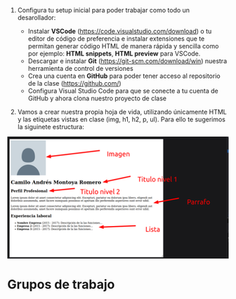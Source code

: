 1.  Configura tu setup inicial para poder trabajar como todo un desarollador:
    - Instalar **VSCode** (https://code.visualstudio.com/download) o tu editor de código de preferencia e instalar extensiones que te permitan generar código HTML de manera rápida y sencilla como por ejemplo: **HTML snippets**, **HTML preview** para VSCode.
    - Descargar e instalar **Git** (https://git-scm.com/download/win) nuestra herramienta de control de versiones
    - Crea una cuenta en **GitHub** para poder tener acceso al repositorio de la clase (https://github.com/)
    - Configura Visual Studio Code para que se conecte a tu cuenta de GitHub y ahora clona nuestro proyecto de clase

2. Vamos a crear nuestra propia hoja de vida, utilizando únicamente HTML y las etiquetas vistas en clase (img, h1, h2, p, ul). Para ello te sugerimos la siguinete estructura:

![homework](./resources/Homework1.png)

# Grupos de trabajo
